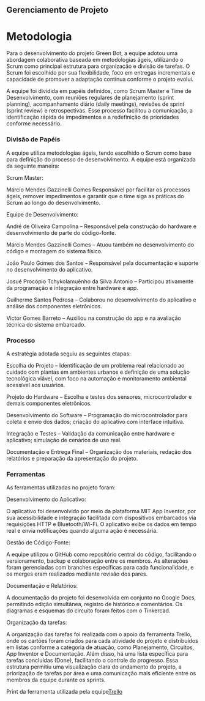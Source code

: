 ## Gerenciamento de Projeto


# Metodologia

Para o desenvolvimento do projeto Green Bot, a equipe adotou uma abordagem colaborativa baseada em metodologias ágeis, utilizando o Scrum como principal estrutura para organização e divisão de tarefas. O Scrum foi escolhido por sua flexibilidade, foco em entregas incrementais e capacidade de promover a adaptação contínua conforme o projeto evolui.

A equipe foi dividida em papéis definidos, como Scrum Master e Time de Desenvolvimento, com reuniões regulares de planejamento (sprint planning), acompanhamento diário (daily meetings), revisões de sprint (sprint review) e retrospectivas. Esse processo facilitou a comunicação, a identificação rápida de impedimentos e a redefinição de prioridades conforme necessário.


### Divisão de Papéis

A equipe utiliza metodologias ágeis, tendo escolhido o Scrum como base para definição do processo de desenvolvimento. A equipe está organizada da seguinte maneira:

Scrum Master:

 Márcio Mendes Gazzinelli Gomes
Responsável por facilitar os processos ágeis, remover impedimentos e  garantir que o time siga as práticas do Scrum ao longo do desenvolvimento.

Equipe de Desenvolvimento:

André de Oliveira Campolina – Responsável pela construção do hardware e desenvolvimento de parte do código-fonte.


Márcio Mendes Gazzinelli Gomes – Atuou também no desenvolvimento do código e montagem do sistema físico.


João Paulo Gomes dos Santos – Responsável pela documentação e suporte no desenvolvimento do aplicativo.


Josué Procópio Tchykolamuênho da Silva Antonio – Participou ativamente da programação e integração entre hardware e app.


Guilherme Santos Pedrosa – Colaborou no desenvolvimento do aplicativo e análise dos componentes eletrônicos.


Victor Gomes Barreto – Auxiliou na construção do app e na avaliação técnica do sistema embarcado.


### Processo
A estratégia adotada seguiu as seguintes etapas:

Escolha do Projeto – Identificação de um problema real relacionado ao cuidado com plantas em ambientes urbanos e definição de uma solução tecnológica viável, com foco na automação e monitoramento ambiental acessível aos usuários.

Projeto do Hardware – Escolha e testes dos sensores, microcontrolador e demais componentes eletrônicos.

Desenvolvimento do Software – Programação do microcontrolador para coleta e envio dos dados; criação do aplicativo com interface intuitiva.

Integração e Testes – Validação da comunicação entre hardware e aplicativo; simulação de cenários de uso real.

Documentação e Entrega Final – Organização dos materiais, redação dos relatórios e preparação da apresentação do projeto.

 

### Ferramentas

As ferramentas utilizadas no projeto foram:

Desenvolvimento do Aplicativo:

O aplicativo foi desenvolvido por meio da plataforma MIT App Inventor, por sua acessibilidade e integração facilitada com dispositivos embarcados via requisições HTTP e Bluetooth/Wi-Fi. O aplicativo exibe os dados em tempo real e envia notificações quando alguma ação é necessária.

Gestão de Código-Fonte:

A equipe utilizou o GitHub como repositório central do código, facilitando o versionamento, backup e colaboração entre os membros. As alterações foram gerenciadas com branches específicas para cada funcionalidade, e os merges eram realizados mediante revisão dos pares.

Documentação e Relatórios:

A documentação do projeto foi desenvolvida em conjunto no Google Docs, permitindo edição simultânea, registro de histórico e comentários. Os diagramas e esquemas do circuito foram feitos com o Tinkercad.

Organização da tarefas:

A organização das tarefas foi realizada com o apoio da ferramenta Trello, onde os cartões foram criados para cada atividade do projeto e distribuídos em listas conforme a categoria de atuação, como Planejamento, Circuitos, App Inventor e Documentação. Além disso, há uma lista específica para tarefas concluídas (Done), facilitando o controle do progresso. Essa estrutura permitiu uma visualização clara do andamento do projeto, a priorização de tarefas por área e uma comunicação mais eficiente entre os membros da equipe durante os sprints.

Print da ferramenta utilizada pela equipe[Trello](https://github.com/user-attachments/assets/14259f9d-9850-40bb-b5c6-53645bf83f61)
